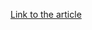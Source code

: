 [Link to the article](https://arcticwolf.com/resources/blog/cherryloader-a-new-go-based-loader-discovered-in-recent-intrusions/)
